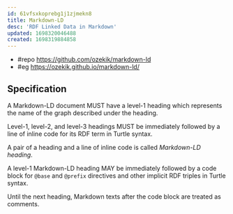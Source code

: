 ```yaml
---
id: 61vfsxkoprebg1j1zjmekn8
title: Markdown-LD
desc: 'RDF Linked Data in Markdown'
updated: 1698320046488
created: 1698319884858
---
```


- #repo https://github.com/ozekik/markdown-ld
- #eg https://ozekik.github.io/markdown-ld/

## Specification

A Markdown-LD document MUST have a level-1 heading which represents the name of the graph described under the heading.

Level-1, level-2, and level-3 headings MUST be immediately followed by a line of inline code for its RDF term in Turtle syntax.

A pair of a heading and a line of inline code is called _Markdown-LD heading_.

A level-1 Markdown-LD heading MAY be immediately followed by a code block for `@base` and `@prefix` directives and other implicit RDF triples in Turtle syntax.

Until the next heading, Markdown texts after the code block are treated as comments.